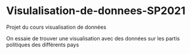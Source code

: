 # Visulalisation-de-donnees-SP2021
Projet du cours visualisation de données

On essaie de trouver une visualisation avec des données sur les partis politiques des différents pays

